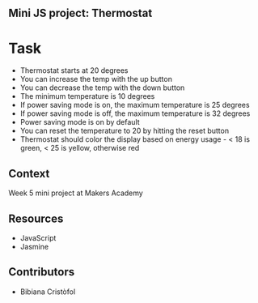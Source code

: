 ## Mini JS project: Thermostat

# Task

- Thermostat starts at 20 degrees
- You can increase the temp with the up button
- You can decrease the temp with the down button
- The minimum temperature is 10 degrees
- If power saving mode is on, the maximum temperature is 25 degrees
- If power saving mode is off, the maximum temperature is 32 degrees
- Power saving mode is on by default
- You can reset the temperature to 20 by hitting the reset button
- Thermostat should color the display based on energy usage - < 18 is green, < 25 is yellow, otherwise red

## Context

Week 5 mini project at Makers Academy

## Resources

- JavaScript
- Jasmine

## Contributors

- Bibiana Cristòfol